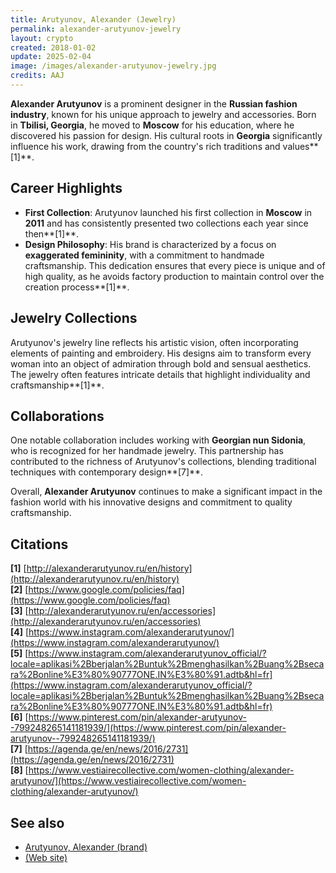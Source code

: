 ```yaml
---
title: Arutyunov, Alexander (Jewelry)
permalink: alexander-arutyunov-jewelry
layout: crypto
created: 2018-01-02
update: 2025-02-04
image: /images/alexander-arutyunov-jewelry.jpg
credits: AAJ
---
```


**Alexander Arutyunov** is a prominent designer in the **Russian fashion industry**, known for his unique approach to jewelry and accessories. Born in **Tbilisi, Georgia**, he moved to **Moscow** for his education, where he discovered his passion for design. His cultural roots in **Georgia** significantly influence his work, drawing from the country's rich traditions and values**[1]**.

## Career Highlights

- **First Collection**: Arutyunov launched his first collection in **Moscow** in **2011** and has consistently presented two collections each year since then**[1]**.
- **Design Philosophy**: His brand is characterized by a focus on **exaggerated femininity**, with a commitment to handmade craftsmanship. This dedication ensures that every piece is unique and of high quality, as he avoids factory production to maintain control over the creation process**[1]**.

## Jewelry Collections

Arutyunov's jewelry line reflects his artistic vision, often incorporating elements of painting and embroidery. His designs aim to transform every woman into an object of admiration through bold and sensual aesthetics. The jewelry often features intricate details that highlight individuality and craftsmanship**[1]**.

## Collaborations

One notable collaboration includes working with **Georgian nun Sidonia**, who is recognized for her handmade jewelry. This partnership has contributed to the richness of Arutyunov's collections, blending traditional techniques with contemporary design**[7]**.

Overall, **Alexander Arutyunov** continues to make a significant impact in the fashion world with his innovative designs and commitment to quality craftsmanship.

## Citations

**[1]** [http://alexanderarutyunov.ru/en/history](http://alexanderarutyunov.ru/en/history)  
**[2]** [https://www.google.com/policies/faq](https://www.google.com/policies/faq)  
**[3]** [http://alexanderarutyunov.ru/en/accessories](http://alexanderarutyunov.ru/en/accessories)  
**[4]** [https://www.instagram.com/alexanderarutyunov/](https://www.instagram.com/alexanderarutyunov/)  
**[5]** [https://www.instagram.com/alexanderarutyunov_official/?locale=aplikasi%2Bberjalan%2Buntuk%2Bmenghasilkan%2Buang%2Bsecara%2Bonline%E3%80%90777ONE.IN%E3%80%91.adtb&hl=fr](https://www.instagram.com/alexanderarutyunov_official/?locale=aplikasi%2Bberjalan%2Buntuk%2Bmenghasilkan%2Buang%2Bsecara%2Bonline%E3%80%90777ONE.IN%E3%80%91.adtb&hl=fr)  
**[6]** [https://www.pinterest.com/pin/alexander-arutyunov--799248265141181939/](https://www.pinterest.com/pin/alexander-arutyunov--799248265141181939/)  
**[7]** [https://agenda.ge/en/news/2016/2731](https://agenda.ge/en/news/2016/2731)  
**[8]** [https://www.vestiairecollective.com/women-clothing/alexander-arutyunov/](https://www.vestiairecollective.com/women-clothing/alexander-arutyunov/)

## See also

+ [Arutyunov, Alexander (brand)](alexander-arutyunov-brand)
+ [(Web site)](http://alexanderarutyunov.ru/en/history)

<!-- Prompt:  
- Не менять язык статьи, сохранять оригинальный язык.  
- Если тема оформлена как "Имя Фамилия", заголовок должен быть "Фамилия, Имя".  
- Изменить title: A Template на основной топик в статье.  
- Создать permalink: на основе title (без / пред и / после/)  
- Замени date: на created:  
- Замени update: хххх-хх-хх текущую дату в таком же формате  
- Изменить заголовок раздела "Citations" на ## Citations.  
- Оформить ссылки в разделе "Citations" в формате: **[x]** [URL](URL).  
- При ссылке на источник в тексте, использовать формат: **[x]**, **[x]**.  
- Убедиться, что номера цитат соответствуют записям в разделе "Citations".  
- Не применять форматирование **...** в строке credits:
- Сделать номера цитат кликабельными по указанному выше формату.  
- Добавить список связанных тем в том же формате.  
- Если есть списки с годами (при условии что они не содержат длинные предложения или ссылки) - конвертируй их в таблицы.  
- Выделяй даты, места, географические названия, адреса, имена собственные **таким образом**.  
- Использовать шаблон - "[Название темы](ссылка-на-тему)" для каждого пункта.  
- Раздел ## See also должен включаться автоматически в конец статьи.  
- Результат в md коде.  
- Оставить этот Prompt после редактирования в конце кода.  
-->
